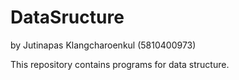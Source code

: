 # DataSructure

by Jutinapas Klangcharoenkul (5810400973)

This repository contains programs for data structure.